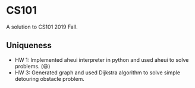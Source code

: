 # CS101
A solution to CS101 2019 Fall.

## Uniqueness

* HW 1: Implemented aheui interpreter in python and used aheui to solve problems. (:satisfied:)
* HW 3: Generated graph and used Dijkstra algorithm to solve simple detouring obstacle problem.
